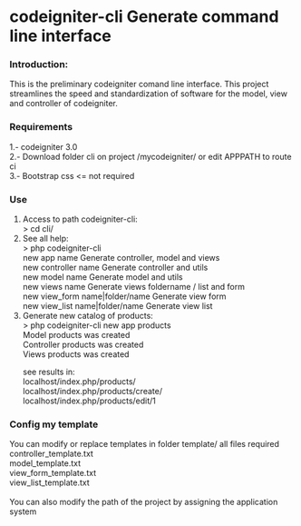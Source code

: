 # codeigniter-cli Generate command line interface #

### Introduction:
This is the preliminary codeigniter comand line interface.
This project streamlines the speed and standardization of software for the model, view and controller of codeigniter.

### Requirements
1.- codeigniter 3.0<br>
2.- Download folder cli on project /mycodeigniter/ or edit APPPATH to route ci<br>
3.- Bootstrap css <= not required<br>

### Use
<ol>
	<li>
		Access to path codeigniter-cli:<br>
		> cd cli/
	</li>
	<li>
		See all help:<br>
		> php codeigniter-cli 
		<br> new	app			name		 Generate controller, model and views
		<br> new	controller	name		 Generate controller and utils
		<br> new	model		name		 Generate model and utils
		<br> new	views		name		 Generate views foldername / list and form
		<br> new	view_form	name|folder/name Generate view form
		<br> new	view_list	name|folder/name Generate view list 
	</li>
	<li>
		Generate new catalog of products: <br>
		> php codeigniter-cli new app products
		<br>Model products was created
		<br>Controller products was created
		<br>Views products was created
		<p>
			see results in:
			<br>localhost/index.php/products/
			<br>localhost/index.php/products/create/
			<br>localhost/index.php/products/edit/1
		</p>
	</li>	
</ol>

### Config my template
You can modify or replace templates in folder template/ all files required
<br>
	controller_template.txt<br>
	model_template.txt <br>
	view_form_template.txt <br>
	view_list_template.txt<br>
<br>
You can also modify the path of the project by assigning the application system
